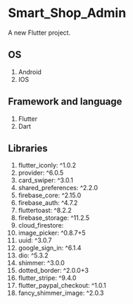 # Smart_Shop_Admin

A new Flutter project.

## OS

1. Android
2. IOS



## Framework and language  

1. Flutter 
2. Dart

## Libraries

1. flutter_iconly: ^1.0.2
2.  provider: ^6.0.5
3.  card_swiper: ^3.0.1
4.  shared_preferences: ^2.2.0
5.  firebase_core: ^2.15.0
6.  firebase_auth: ^4.7.2
7.  fluttertoast: ^8.2.2
8.  firebase_storage: ^11.2.5
9.  cloud_firestore:
10. image_picker: ^0.8.7+5
11.  uuid: ^3.0.7
12.  google_sign_in: ^6.1.4
13.  dio: ^5.3.2
14.  shimmer: ^3.0.0
15.  dotted_border: ^2.0.0+3
16.  flutter_stripe: ^9.4.0
17.  flutter_paypal_checkout: ^1.0.1
18.  fancy_shimmer_image: ^2.0.3

